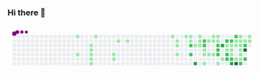 ### Hi there 👋

<!--
**Michaeldias255/Michaeldias255** is a ✨ _special_ ✨ repository because its `README.md` (this file) appears on your GitHub profile.

Here are some ideas to get you started:

- 🔭 I’m currently working on ...
- 🌱 I’m currently learning ...
- 👯 I’m looking to collaborate on ...
- 🤔 I’m looking for help with ...
- 💬 Ask me about ...
- 📫 How to reach me: ...
- 😄 Pronouns: ...
- ⚡ Fun fact: ...
-->

<svg viewBox="-16 -32 880 192" width="880" height="192" xmlns="http://www.w3.org/2000/svg"><style>@keyframes c0{5.83%{fill:var(--c1)}5.85%,to{fill:var(--ce)}}@keyframes c1{12.05%{fill:var(--c1)}12.07%,to{fill:var(--ce)}}@keyframes c2{8.55%{fill:var(--c1)}8.57%,to{fill:var(--ce)}}@keyframes c3{8.94%{fill:var(--c1)}8.96%,to{fill:var(--ce)}}@keyframes c4{9.33%{fill:var(--c1)}9.35%,to{fill:var(--ce)}}@keyframes c5{9.72%{fill:var(--c1)}9.74%,to{fill:var(--ce)}}@keyframes c6{10.11%{fill:var(--c1)}10.13%,to{fill:var(--ce)}}@keyframes c7{7.38%{fill:var(--c1)}7.4%,to{fill:var(--ce)}}@keyframes c8{15.94%{fill:var(--c1)}15.96%,to{fill:var(--ce)}}@keyframes c9{15.55%{fill:var(--c1)}15.57%,to{fill:var(--ce)}}@keyframes ca{17.5%{fill:var(--c1)}17.52%,to{fill:var(--ce)}}@keyframes cb{18.28%{fill:var(--c1)}18.3%,to{fill:var(--ce)}}@keyframes cc{25.67%{fill:var(--c1)}25.69%,to{fill:var(--ce)}}@keyframes cd{22.56%{fill:var(--c1)}22.58%,to{fill:var(--ce)}}@keyframes ce{22.95%{fill:var(--c1)}22.97%,to{fill:var(--ce)}}@keyframes cf{23.73%{fill:var(--c1)}23.75%,to{fill:var(--ce)}}@keyframes cg{26.84%{fill:var(--c1)}26.86%,to{fill:var(--ce)}}@keyframes ch{27.23%{fill:var(--c1)}27.25%,to{fill:var(--ce)}}@keyframes ci{27.62%{fill:var(--c1)}27.64%,to{fill:var(--ce)}}@keyframes cj{52.13%{fill:var(--c2)}52.15%,to{fill:var(--ce)}}@keyframes ck{52.91%{fill:var(--c2)}52.93%,to{fill:var(--ce)}}@keyframes cl{51.74%{fill:var(--c1)}51.76%,to{fill:var(--ce)}}@keyframes cm{71.97%{fill:var(--c3)}71.99%,to{fill:var(--ce)}}@keyframes cn{28.78%{fill:var(--c1)}28.8%,to{fill:var(--ce)}}@keyframes co{28.39%{fill:var(--c1)}28.41%,to{fill:var(--ce)}}@keyframes cp{51.35%{fill:var(--c1)}51.37%,to{fill:var(--ce)}}@keyframes cq{55.24%{fill:var(--c2)}55.26%,to{fill:var(--ce)}}@keyframes cr{54.85%{fill:var(--c2)}54.87%,to{fill:var(--ce)}}@keyframes cs{32.67%{fill:var(--c1)}32.69%,to{fill:var(--ce)}}@keyframes ct{33.06%{fill:var(--c1)}33.08%,to{fill:var(--ce)}}@keyframes cu{49.41%{fill:var(--c1)}49.43%,to{fill:var(--ce)}}@keyframes cv{31.51%{fill:var(--c1)}31.53%,to{fill:var(--ce)}}@keyframes cw{33.45%{fill:var(--c1)}33.47%,to{fill:var(--ce)}}@keyframes cx{29.95%{fill:var(--c1)}29.97%,to{fill:var(--ce)}}@keyframes cy{31.12%{fill:var(--c1)}31.14%,to{fill:var(--ce)}}@keyframes cz{33.84%{fill:var(--c1)}33.86%,to{fill:var(--ce)}}@keyframes c10{30.34%{fill:var(--c1)}30.36%,to{fill:var(--ce)}}@keyframes c11{30.73%{fill:var(--c1)}30.75%,to{fill:var(--ce)}}@keyframes c12{56.8%{fill:var(--c2)}56.82%,to{fill:var(--ce)}}@keyframes c13{57.19%{fill:var(--c2)}57.21%,to{fill:var(--ce)}}@keyframes c14{57.58%{fill:var(--c2)}57.6%,to{fill:var(--ce)}}@keyframes c15{48.24%{fill:var(--c1)}48.26%,to{fill:var(--ce)}}@keyframes c16{66.53%{fill:var(--c3)}66.55%,to{fill:var(--ce)}}@keyframes c17{35.01%{fill:var(--c1)}35.03%,to{fill:var(--ce)}}@keyframes c18{65.75%{fill:var(--c2)}65.77%,to{fill:var(--ce)}}@keyframes c19{42.01%{fill:var(--c1)}42.03%,to{fill:var(--ce)}}@keyframes c1a{36.18%{fill:var(--c1)}36.2%,to{fill:var(--ce)}}@keyframes c1b{58.36%{fill:var(--c2)}58.38%,to{fill:var(--ce)}}@keyframes c1c{58.74%{fill:var(--c2)}58.76%,to{fill:var(--ce)}}@keyframes c1d{65.36%{fill:var(--c2)}65.38%,to{fill:var(--ce)}}@keyframes c1e{41.62%{fill:var(--c1)}41.64%,to{fill:var(--ce)}}@keyframes c1f{36.57%{fill:var(--c1)}36.59%,to{fill:var(--ce)}}@keyframes c1g{43.18%{fill:var(--c1)}43.2%,to{fill:var(--ce)}}@keyframes c1h{59.13%{fill:var(--c2)}59.15%,to{fill:var(--ce)}}@keyframes c1i{68.86%{fill:var(--c3)}68.88%,to{fill:var(--ce)}}@keyframes c1j{64.58%{fill:var(--c2)}64.6%,to{fill:var(--ce)}}@keyframes c1k{40.85%{fill:var(--c1)}40.87%,to{fill:var(--ce)}}@keyframes c1l{41.24%{fill:var(--c1)}41.26%,to{fill:var(--ce)}}@keyframes c1m{44.74%{fill:var(--c1)}44.76%,to{fill:var(--ce)}}@keyframes c1n{76.25%{fill:var(--c4)}76.27%,to{fill:var(--ce)}}@keyframes c1o{40.07%{fill:var(--c1)}40.09%,to{fill:var(--ce)}}@keyframes c1p{38.12%{fill:var(--c1)}38.14%,to{fill:var(--ce)}}@keyframes c1q{37.73%{fill:var(--c1)}37.75%,to{fill:var(--ce)}}@keyframes c1r{37.34%{fill:var(--c1)}37.36%,to{fill:var(--ce)}}@keyframes c1s{43.96%{fill:var(--c1)}43.98%,to{fill:var(--ce)}}@keyframes c1t{44.35%{fill:var(--c1)}44.37%,to{fill:var(--ce)}}@keyframes c1u{61.08%{fill:var(--c2)}61.1%,to{fill:var(--ce)}}@keyframes c1v{38.51%{fill:var(--c1)}38.53%,to{fill:var(--ce)}}@keyframes c1w{63.03%{fill:var(--c2)}63.05%,to{fill:var(--ce)}}@keyframes c1x{78.2%{fill:var(--c4)}78.22%,to{fill:var(--ce)}}@keyframes c1y{60.3%{fill:var(--c2)}60.32%,to{fill:var(--ce)}}@keyframes c1z{39.29%{fill:var(--c1)}39.31%,to{fill:var(--ce)}}@keyframes c20{38.9%{fill:var(--c1)}38.92%,to{fill:var(--ce)}}@keyframes u0{5.83%{transform:scale(0,1)}5.85%,7.38%{transform:scale(.02,1)}7.4%,8.55%{transform:scale(.04,1)}8.57%,8.94%{transform:scale(.06,1)}8.96%,9.33%{transform:scale(.08,1)}9.35%,9.72%{transform:scale(.1,1)}10.11%,9.74%{transform:scale(.12,1)}10.13%,12.05%{transform:scale(.13,1)}12.07%,15.55%{transform:scale(.15,1)}15.57%,15.94%{transform:scale(.17,1)}15.96%,17.5%{transform:scale(.19,1)}17.52%,18.28%{transform:scale(.21,1)}18.3%,22.56%{transform:scale(.23,1)}22.58%,22.95%{transform:scale(.25,1)}22.97%,23.73%{transform:scale(.27,1)}23.75%,25.67%{transform:scale(.29,1)}25.69%,26.84%{transform:scale(.31,1)}26.86%,27.23%{transform:scale(.33,1)}27.25%,27.62%{transform:scale(.35,1)}27.64%,28.39%{transform:scale(.37,1)}28.41%,28.78%{transform:scale(.38,1)}28.8%,29.95%{transform:scale(.4,1)}29.97%,30.34%{transform:scale(.42,1)}30.36%,30.73%{transform:scale(.44,1)}30.75%,31.12%{transform:scale(.46,1)}31.14%,31.51%{transform:scale(.48,1)}31.53%,32.67%{transform:scale(.5,1)}32.69%,33.06%{transform:scale(.52,1)}33.08%,33.45%{transform:scale(.54,1)}33.47%,33.84%{transform:scale(.56,1)}33.86%,35.01%{transform:scale(.58,1)}35.03%,36.18%{transform:scale(.6,1)}36.2%,36.57%{transform:scale(.62,1)}36.59%,37.34%{transform:scale(.63,1)}37.36%,37.73%{transform:scale(.65,1)}37.75%,38.12%{transform:scale(.67,1)}38.14%,38.51%{transform:scale(.69,1)}38.53%,38.9%{transform:scale(.71,1)}38.92%,39.29%{transform:scale(.73,1)}39.31%,40.07%{transform:scale(.75,1)}40.09%,40.85%{transform:scale(.77,1)}40.87%,41.24%{transform:scale(.79,1)}41.26%,41.62%{transform:scale(.81,1)}41.64%,42.01%{transform:scale(.83,1)}42.03%,43.18%{transform:scale(.85,1)}43.2%,43.96%{transform:scale(.87,1)}43.98%,44.35%{transform:scale(.88,1)}44.37%,44.74%{transform:scale(.9,1)}44.76%,48.24%{transform:scale(.92,1)}48.26%,49.41%{transform:scale(.94,1)}49.43%,51.35%{transform:scale(.96,1)}51.37%,51.74%{transform:scale(.98,1)}51.76%,to{transform:scale(1,1)}}@keyframes u1{52.13%{transform:scale(0,1)}52.15%,52.91%{transform:scale(.06,1)}52.93%,54.85%{transform:scale(.13,1)}54.87%,55.24%{transform:scale(.19,1)}55.26%,56.8%{transform:scale(.25,1)}56.82%,57.19%{transform:scale(.31,1)}57.21%,57.58%{transform:scale(.38,1)}57.6%,58.36%{transform:scale(.44,1)}58.38%,58.74%{transform:scale(.5,1)}58.76%,59.13%{transform:scale(.56,1)}59.15%,60.3%{transform:scale(.63,1)}60.32%,61.08%{transform:scale(.69,1)}61.1%,63.03%{transform:scale(.75,1)}63.05%,64.58%{transform:scale(.81,1)}64.6%,65.36%{transform:scale(.88,1)}65.38%,65.75%{transform:scale(.94,1)}65.77%,to{transform:scale(1,1)}}@keyframes u2{66.53%{transform:scale(0,1)}66.55%,68.86%{transform:scale(.33,1)}68.88%,71.97%{transform:scale(.67,1)}71.99%,to{transform:scale(1,1)}}@keyframes u3{76.25%{transform:scale(0,1)}76.27%,78.2%{transform:scale(.5,1)}78.22%,to{transform:scale(1,1)}}@keyframes s0{0%,99.61%{transform:translate(0,-16px)}.39%{transform:translate(0,0)}7.39%{transform:translate(288px,0)}7.78%{transform:translate(288px,16px)}8.17%{transform:translate(272px,16px)}10.12%{transform:translate(272px,96px)}10.51%{transform:translate(256px,96px)}11.28%{transform:translate(256px,64px)}12.06%{transform:translate(224px,64px)}12.45%{transform:translate(224px,80px)}15.56%{transform:translate(352px,80px)}15.95%{transform:translate(352px,64px)}16.34%{transform:translate(368px,64px)}17.51%{transform:translate(368px,16px)}22.57%{transform:translate(576px,16px)}23.74%{transform:translate(576px,64px)}24.12%{transform:translate(560px,64px)}25.68%{transform:translate(560px,0)}27.24%{transform:translate(624px,0)}27.63%{transform:translate(624px,16px)}28.4%{transform:translate(656px,16px)}28.79%{transform:translate(656px,0)}30.35%{transform:translate(720px,0)}30.74%,56.42%{transform:translate(720px,16px)}31.52%{transform:translate(688px,16px)}32.3%{transform:translate(688px,48px)}32.68%,50.58%{transform:translate(672px,48px)}33.07%,54.09%{transform:translate(672px,64px)}33.85%{transform:translate(704px,64px)}34.24%{transform:translate(704px,80px)}35.02%,47.47%{transform:translate(736px,80px)}35.8%,46.69%{transform:translate(736px,48px)}37.35%{transform:translate(800px,48px)}38.13%,40.47%{transform:translate(800px,16px)}38.91%{transform:translate(832px,16px)}39.3%{transform:translate(832px,0)}40.08%{transform:translate(800px,0)}40.86%{transform:translate(784px,16px)}41.25%{transform:translate(784px,32px)}42.02%{transform:translate(752px,32px)}42.41%{transform:translate(752px,48px)}42.8%{transform:translate(768px,48px)}43.19%{transform:translate(768px,64px)}43.97%{transform:translate(800px,64px)}44.36%{transform:translate(800px,80px)}44.75%,75.88%{transform:translate(784px,80px)}45.53%{transform:translate(784px,48px)}47.86%{transform:translate(720px,80px)}48.25%{transform:translate(720px,96px)}49.42%{transform:translate(672px,96px)}50.97%{transform:translate(656px,48px)}51.36%{transform:translate(656px,32px)}52.14%{transform:translate(624px,32px)}52.92%{transform:translate(624px,64px)}55.25%{transform:translate(672px,16px)}57.59%{transform:translate(720px,64px)}58.37%{transform:translate(752px,64px)}58.75%{transform:translate(752px,80px)}60.31%{transform:translate(816px,80px)}60.7%,77.04%{transform:translate(816px,96px)}61.09%{transform:translate(800px,96px)}62.65%{transform:translate(800px,32px)}63.04%{transform:translate(816px,32px)}63.81%{transform:translate(816px,0)}64.98%{transform:translate(768px,0)}65.37%{transform:translate(768px,16px)}66.15%{transform:translate(736px,16px)}66.54%{transform:translate(736px,32px)}67.32%{transform:translate(768px,32px)}68.87%{transform:translate(768px,96px)}71.98%{transform:translate(640px,96px)}72.37%{transform:translate(640px,80px)}76.26%{transform:translate(784px,96px)}78.21%{transform:translate(816px,48px)}95.72%{transform:translate(96px,48px)}96.5%{transform:translate(96px,16px)}96.89%{transform:translate(80px,16px)}97.67%{transform:translate(80px,-16px)}}@keyframes s1{0%,99.61%{transform:translate(16px,-16px)}.39%{transform:translate(0,-16px)}.78%{transform:translate(0,0)}7.78%{transform:translate(288px,0)}8.17%{transform:translate(288px,16px)}8.56%{transform:translate(272px,16px)}10.51%{transform:translate(272px,96px)}10.89%{transform:translate(256px,96px)}11.67%{transform:translate(256px,64px)}12.45%{transform:translate(224px,64px)}12.84%{transform:translate(224px,80px)}15.95%{transform:translate(352px,80px)}16.34%{transform:translate(352px,64px)}16.73%{transform:translate(368px,64px)}17.9%{transform:translate(368px,16px)}22.96%{transform:translate(576px,16px)}24.12%{transform:translate(576px,64px)}24.51%{transform:translate(560px,64px)}26.07%{transform:translate(560px,0)}27.63%{transform:translate(624px,0)}28.02%{transform:translate(624px,16px)}28.79%{transform:translate(656px,16px)}29.18%{transform:translate(656px,0)}30.74%{transform:translate(720px,0)}31.13%,56.81%{transform:translate(720px,16px)}31.91%{transform:translate(688px,16px)}32.68%{transform:translate(688px,48px)}33.07%,50.97%{transform:translate(672px,48px)}33.46%,54.47%{transform:translate(672px,64px)}34.24%{transform:translate(704px,64px)}34.63%{transform:translate(704px,80px)}35.41%,47.86%{transform:translate(736px,80px)}36.19%,47.08%{transform:translate(736px,48px)}37.74%{transform:translate(800px,48px)}38.52%,40.86%{transform:translate(800px,16px)}39.3%{transform:translate(832px,16px)}39.69%{transform:translate(832px,0)}40.47%{transform:translate(800px,0)}41.25%{transform:translate(784px,16px)}41.63%{transform:translate(784px,32px)}42.41%{transform:translate(752px,32px)}42.8%{transform:translate(752px,48px)}43.19%{transform:translate(768px,48px)}43.58%{transform:translate(768px,64px)}44.36%{transform:translate(800px,64px)}44.75%{transform:translate(800px,80px)}45.14%,76.26%{transform:translate(784px,80px)}45.91%{transform:translate(784px,48px)}48.25%{transform:translate(720px,80px)}48.64%{transform:translate(720px,96px)}49.81%{transform:translate(672px,96px)}51.36%{transform:translate(656px,48px)}51.75%{transform:translate(656px,32px)}52.53%{transform:translate(624px,32px)}53.31%{transform:translate(624px,64px)}55.64%{transform:translate(672px,16px)}57.98%{transform:translate(720px,64px)}58.75%{transform:translate(752px,64px)}59.14%{transform:translate(752px,80px)}60.7%{transform:translate(816px,80px)}61.09%,77.43%{transform:translate(816px,96px)}61.48%{transform:translate(800px,96px)}63.04%{transform:translate(800px,32px)}63.42%{transform:translate(816px,32px)}64.2%{transform:translate(816px,0)}65.37%{transform:translate(768px,0)}65.76%{transform:translate(768px,16px)}66.54%{transform:translate(736px,16px)}66.93%{transform:translate(736px,32px)}67.7%{transform:translate(768px,32px)}69.26%{transform:translate(768px,96px)}72.37%{transform:translate(640px,96px)}72.76%{transform:translate(640px,80px)}76.65%{transform:translate(784px,96px)}78.6%{transform:translate(816px,48px)}96.11%{transform:translate(96px,48px)}96.89%{transform:translate(96px,16px)}97.28%{transform:translate(80px,16px)}98.05%{transform:translate(80px,-16px)}}@keyframes s2{0%,99.61%{transform:translate(32px,-16px)}.78%{transform:translate(0,-16px)}1.17%{transform:translate(0,0)}8.17%{transform:translate(288px,0)}8.56%{transform:translate(288px,16px)}8.95%{transform:translate(272px,16px)}10.89%{transform:translate(272px,96px)}11.28%{transform:translate(256px,96px)}12.06%{transform:translate(256px,64px)}12.84%{transform:translate(224px,64px)}13.23%{transform:translate(224px,80px)}16.34%{transform:translate(352px,80px)}16.73%{transform:translate(352px,64px)}17.12%{transform:translate(368px,64px)}18.29%{transform:translate(368px,16px)}23.35%{transform:translate(576px,16px)}24.51%{transform:translate(576px,64px)}24.9%{transform:translate(560px,64px)}26.46%{transform:translate(560px,0)}28.02%{transform:translate(624px,0)}28.4%{transform:translate(624px,16px)}29.18%{transform:translate(656px,16px)}29.57%{transform:translate(656px,0)}31.13%{transform:translate(720px,0)}31.52%,57.2%{transform:translate(720px,16px)}32.3%{transform:translate(688px,16px)}33.07%{transform:translate(688px,48px)}33.46%,51.36%{transform:translate(672px,48px)}33.85%,54.86%{transform:translate(672px,64px)}34.63%{transform:translate(704px,64px)}35.02%{transform:translate(704px,80px)}35.8%,48.25%{transform:translate(736px,80px)}36.58%,47.47%{transform:translate(736px,48px)}38.13%{transform:translate(800px,48px)}38.91%,41.25%{transform:translate(800px,16px)}39.69%{transform:translate(832px,16px)}40.08%{transform:translate(832px,0)}40.86%{transform:translate(800px,0)}41.63%{transform:translate(784px,16px)}42.02%{transform:translate(784px,32px)}42.8%{transform:translate(752px,32px)}43.19%{transform:translate(752px,48px)}43.58%{transform:translate(768px,48px)}43.97%{transform:translate(768px,64px)}44.75%{transform:translate(800px,64px)}45.14%{transform:translate(800px,80px)}45.53%,76.65%{transform:translate(784px,80px)}46.3%{transform:translate(784px,48px)}48.64%{transform:translate(720px,80px)}49.03%{transform:translate(720px,96px)}50.19%{transform:translate(672px,96px)}51.75%{transform:translate(656px,48px)}52.14%{transform:translate(656px,32px)}52.92%{transform:translate(624px,32px)}53.7%{transform:translate(624px,64px)}56.03%{transform:translate(672px,16px)}58.37%{transform:translate(720px,64px)}59.14%{transform:translate(752px,64px)}59.53%{transform:translate(752px,80px)}61.09%{transform:translate(816px,80px)}61.48%,77.82%{transform:translate(816px,96px)}61.87%{transform:translate(800px,96px)}63.42%{transform:translate(800px,32px)}63.81%{transform:translate(816px,32px)}64.59%{transform:translate(816px,0)}65.76%{transform:translate(768px,0)}66.15%{transform:translate(768px,16px)}66.93%{transform:translate(736px,16px)}67.32%{transform:translate(736px,32px)}68.09%{transform:translate(768px,32px)}69.65%{transform:translate(768px,96px)}72.76%{transform:translate(640px,96px)}73.15%{transform:translate(640px,80px)}77.04%{transform:translate(784px,96px)}78.99%{transform:translate(816px,48px)}96.5%{transform:translate(96px,48px)}97.28%{transform:translate(96px,16px)}97.67%{transform:translate(80px,16px)}98.44%{transform:translate(80px,-16px)}}@keyframes s3{0%,99.61%{transform:translate(48px,-16px)}1.17%{transform:translate(0,-16px)}1.56%{transform:translate(0,0)}8.56%{transform:translate(288px,0)}8.95%{transform:translate(288px,16px)}9.34%{transform:translate(272px,16px)}11.28%{transform:translate(272px,96px)}11.67%{transform:translate(256px,96px)}12.45%{transform:translate(256px,64px)}13.23%{transform:translate(224px,64px)}13.62%{transform:translate(224px,80px)}16.73%{transform:translate(352px,80px)}17.12%{transform:translate(352px,64px)}17.51%{transform:translate(368px,64px)}18.68%{transform:translate(368px,16px)}23.74%{transform:translate(576px,16px)}24.9%{transform:translate(576px,64px)}25.29%{transform:translate(560px,64px)}26.85%{transform:translate(560px,0)}28.4%{transform:translate(624px,0)}28.79%{transform:translate(624px,16px)}29.57%{transform:translate(656px,16px)}29.96%{transform:translate(656px,0)}31.52%{transform:translate(720px,0)}31.91%,57.59%{transform:translate(720px,16px)}32.68%{transform:translate(688px,16px)}33.46%{transform:translate(688px,48px)}33.85%,51.75%{transform:translate(672px,48px)}34.24%,55.25%{transform:translate(672px,64px)}35.02%{transform:translate(704px,64px)}35.41%{transform:translate(704px,80px)}36.19%,48.64%{transform:translate(736px,80px)}36.96%,47.86%{transform:translate(736px,48px)}38.52%{transform:translate(800px,48px)}39.3%,41.63%{transform:translate(800px,16px)}40.08%{transform:translate(832px,16px)}40.47%{transform:translate(832px,0)}41.25%{transform:translate(800px,0)}42.02%{transform:translate(784px,16px)}42.41%{transform:translate(784px,32px)}43.19%{transform:translate(752px,32px)}43.58%{transform:translate(752px,48px)}43.97%{transform:translate(768px,48px)}44.36%{transform:translate(768px,64px)}45.14%{transform:translate(800px,64px)}45.53%{transform:translate(800px,80px)}45.91%,77.04%{transform:translate(784px,80px)}46.69%{transform:translate(784px,48px)}49.03%{transform:translate(720px,80px)}49.42%{transform:translate(720px,96px)}50.58%{transform:translate(672px,96px)}52.14%{transform:translate(656px,48px)}52.53%{transform:translate(656px,32px)}53.31%{transform:translate(624px,32px)}54.09%{transform:translate(624px,64px)}56.42%{transform:translate(672px,16px)}58.75%{transform:translate(720px,64px)}59.53%{transform:translate(752px,64px)}59.92%{transform:translate(752px,80px)}61.48%{transform:translate(816px,80px)}61.87%,78.21%{transform:translate(816px,96px)}62.26%{transform:translate(800px,96px)}63.81%{transform:translate(800px,32px)}64.2%{transform:translate(816px,32px)}64.98%{transform:translate(816px,0)}66.15%{transform:translate(768px,0)}66.54%{transform:translate(768px,16px)}67.32%{transform:translate(736px,16px)}67.7%{transform:translate(736px,32px)}68.48%{transform:translate(768px,32px)}70.04%{transform:translate(768px,96px)}73.15%{transform:translate(640px,96px)}73.54%{transform:translate(640px,80px)}77.43%{transform:translate(784px,96px)}79.38%{transform:translate(816px,48px)}96.89%{transform:translate(96px,48px)}97.67%{transform:translate(96px,16px)}98.05%{transform:translate(80px,16px)}98.83%{transform:translate(80px,-16px)}}:root{--cb:#1b1f230a;--cs:purple;--ce:#ebedf0;--c0:#ebedf0;--c1:#9be9a8;--c2:#40c463;--c3:#30a14e;--c4:#216e39}@media (prefers-color-scheme:dark){:root{--cb:#1b1f230a;--cs:purple;--ce:#161b22;--c1:#01311f;--c2:#034525;--c3:#0f6d31;--c4:#00c647}}.c{shape-rendering:geometricPrecision;rx:2;ry:2;fill:var(--ce);stroke-width:1px;stroke:var(--cb);animation:none 25700ms linear infinite}.c.c0{fill:var(--c1);animation-name:c0}.c.c1,.c.c2,.c.c3{fill:var(--c1);animation-name:c1}.c.c2,.c.c3{animation-name:c2}.c.c3{animation-name:c3}.c.c4,.c.c5,.c.c6{fill:var(--c1);animation-name:c4}.c.c5,.c.c6{animation-name:c5}.c.c6{animation-name:c6}.c.c7,.c.c8,.c.c9{fill:var(--c1);animation-name:c7}.c.c8,.c.c9{animation-name:c8}.c.c9{animation-name:c9}.c.ca,.c.cb,.c.cc{fill:var(--c1);animation-name:ca}.c.cb,.c.cc{animation-name:cb}.c.cc{animation-name:cc}.c.cd,.c.ce,.c.cf{fill:var(--c1);animation-name:cd}.c.ce,.c.cf{animation-name:ce}.c.cf{animation-name:cf}.c.cg,.c.ch,.c.ci{fill:var(--c1);animation-name:cg}.c.ch,.c.ci{animation-name:ch}.c.ci{animation-name:ci}.c.cj,.c.ck{fill:var(--c2);animation-name:cj}.c.ck{animation-name:ck}.c.cl{fill:var(--c1);animation-name:cl}.c.cm{fill:var(--c3);animation-name:cm}.c.cn,.c.co,.c.cp{fill:var(--c1);animation-name:cn}.c.co,.c.cp{animation-name:co}.c.cp{animation-name:cp}.c.cq,.c.cr{fill:var(--c2);animation-name:cq}.c.cr{animation-name:cr}.c.cs{fill:var(--c1);animation-name:cs}.c.ct,.c.cu,.c.cv{fill:var(--c1);animation-name:ct}.c.cu,.c.cv{animation-name:cu}.c.cv{animation-name:cv}.c.cw,.c.cx,.c.cy{fill:var(--c1);animation-name:cw}.c.cx,.c.cy{animation-name:cx}.c.cy{animation-name:cy}.c.c10,.c.c11,.c.cz{fill:var(--c1);animation-name:cz}.c.c10,.c.c11{animation-name:c10}.c.c11{animation-name:c11}.c.c12,.c.c13,.c.c14{fill:var(--c2);animation-name:c12}.c.c13,.c.c14{animation-name:c13}.c.c14{animation-name:c14}.c.c15{fill:var(--c1);animation-name:c15}.c.c16{fill:var(--c3);animation-name:c16}.c.c17{fill:var(--c1);animation-name:c17}.c.c18{fill:var(--c2);animation-name:c18}.c.c19,.c.c1a{fill:var(--c1);animation-name:c19}.c.c1a{animation-name:c1a}.c.c1b,.c.c1c,.c.c1d{fill:var(--c2);animation-name:c1b}.c.c1c,.c.c1d{animation-name:c1c}.c.c1d{animation-name:c1d}.c.c1e,.c.c1f,.c.c1g{fill:var(--c1);animation-name:c1e}.c.c1f,.c.c1g{animation-name:c1f}.c.c1g{animation-name:c1g}.c.c1h{fill:var(--c2);animation-name:c1h}.c.c1i{fill:var(--c3);animation-name:c1i}.c.c1j{fill:var(--c2);animation-name:c1j}.c.c1k,.c.c1l,.c.c1m{fill:var(--c1);animation-name:c1k}.c.c1l,.c.c1m{animation-name:c1l}.c.c1m{animation-name:c1m}.c.c1n{fill:var(--c4);animation-name:c1n}.c.c1o,.c.c1p,.c.c1q{fill:var(--c1);animation-name:c1o}.c.c1p,.c.c1q{animation-name:c1p}.c.c1q{animation-name:c1q}.c.c1r,.c.c1s,.c.c1t{fill:var(--c1);animation-name:c1r}.c.c1s,.c.c1t{animation-name:c1s}.c.c1t{animation-name:c1t}.c.c1u{fill:var(--c2);animation-name:c1u}.c.c1v{fill:var(--c1);animation-name:c1v}.c.c1w{fill:var(--c2);animation-name:c1w}.c.c1x{fill:var(--c4);animation-name:c1x}.c.c1y{fill:var(--c2);animation-name:c1y}.c.c1z,.c.c20{fill:var(--c1);animation-name:c1z}.c.c20{animation-name:c20}.s,.u{animation:none linear 25700ms infinite}.u,.u.u0{transform-origin:0 0}.u{transform:scale(0,1)}.u.u0{fill:var(--c1);animation-name:u0}.u.u1{fill:var(--c2);animation-name:u1;transform-origin:604.1px 0}.u.u2{fill:var(--c3);animation-name:u2;transform-origin:789.9px 0}.u.u3{fill:var(--c4);animation-name:u3;transform-origin:824.8px 0}.s{shape-rendering:geometricPrecision;fill:var(--cs)}.s.s0{transform:translate(0,-16px);animation-name:s0}.s.s1{transform:translate(16px,-16px);animation-name:s1}.s.s2{transform:translate(32px,-16px);animation-name:s2}.s.s3{transform:translate(48px,-16px);animation-name:s3}</style><rect class="c" x="2" y="2" width="12" height="12"/><rect class="c" x="2" y="18" width="12" height="12"/><rect class="c" x="2" y="34" width="12" height="12"/><rect class="c" x="2" y="50" width="12" height="12"/><rect class="c" x="2" y="66" width="12" height="12"/><rect class="c" x="2" y="82" width="12" height="12"/><rect class="c" x="2" y="98" width="12" height="12"/><rect class="c" x="18" y="2" width="12" height="12"/><rect class="c" x="18" y="18" width="12" height="12"/><rect class="c" x="18" y="34" width="12" height="12"/><rect class="c" x="18" y="50" width="12" height="12"/><rect class="c" x="18" y="66" width="12" height="12"/><rect class="c" x="18" y="82" width="12" height="12"/><rect class="c" x="18" y="98" width="12" height="12"/><rect class="c" x="34" y="2" width="12" height="12"/><rect class="c" x="34" y="18" width="12" height="12"/><rect class="c" x="34" y="34" width="12" height="12"/><rect class="c" x="34" y="50" width="12" height="12"/><rect class="c" x="34" y="66" width="12" height="12"/><rect class="c" x="34" y="82" width="12" height="12"/><rect class="c" x="34" y="98" width="12" height="12"/><rect class="c" x="50" y="2" width="12" height="12"/><rect class="c" x="50" y="18" width="12" height="12"/><rect class="c" x="50" y="34" width="12" height="12"/><rect class="c" x="50" y="50" width="12" height="12"/><rect class="c" x="50" y="66" width="12" height="12"/><rect class="c" x="50" y="82" width="12" height="12"/><rect class="c" x="50" y="98" width="12" height="12"/><rect class="c" x="66" y="2" width="12" height="12"/><rect class="c" x="66" y="18" width="12" height="12"/><rect class="c" x="66" y="34" width="12" height="12"/><rect class="c" x="66" y="50" width="12" height="12"/><rect class="c" x="66" y="66" width="12" height="12"/><rect class="c" x="66" y="82" width="12" height="12"/><rect class="c" x="66" y="98" width="12" height="12"/><rect class="c" x="82" y="2" width="12" height="12"/><rect class="c" x="82" y="18" width="12" height="12"/><rect class="c" x="82" y="34" width="12" height="12"/><rect class="c" x="82" y="50" width="12" height="12"/><rect class="c" x="82" y="66" width="12" height="12"/><rect class="c" x="82" y="82" width="12" height="12"/><rect class="c" x="82" y="98" width="12" height="12"/><rect class="c" x="98" y="2" width="12" height="12"/><rect class="c" x="98" y="18" width="12" height="12"/><rect class="c" x="98" y="34" width="12" height="12"/><rect class="c" x="98" y="50" width="12" height="12"/><rect class="c" x="98" y="66" width="12" height="12"/><rect class="c" x="98" y="82" width="12" height="12"/><rect class="c" x="98" y="98" width="12" height="12"/><rect class="c" x="114" y="2" width="12" height="12"/><rect class="c" x="114" y="18" width="12" height="12"/><rect class="c" x="114" y="34" width="12" height="12"/><rect class="c" x="114" y="50" width="12" height="12"/><rect class="c" x="114" y="66" width="12" height="12"/><rect class="c" x="114" y="82" width="12" height="12"/><rect class="c" x="114" y="98" width="12" height="12"/><rect class="c" x="130" y="2" width="12" height="12"/><rect class="c" x="130" y="18" width="12" height="12"/><rect class="c" x="130" y="34" width="12" height="12"/><rect class="c" x="130" y="50" width="12" height="12"/><rect class="c" x="130" y="66" width="12" height="12"/><rect class="c" x="130" y="82" width="12" height="12"/><rect class="c" x="130" y="98" width="12" height="12"/><rect class="c" x="146" y="2" width="12" height="12"/><rect class="c" x="146" y="18" width="12" height="12"/><rect class="c" x="146" y="34" width="12" height="12"/><rect class="c" x="146" y="50" width="12" height="12"/><rect class="c" x="146" y="66" width="12" height="12"/><rect class="c" x="146" y="82" width="12" height="12"/><rect class="c" x="146" y="98" width="12" height="12"/><rect class="c" x="162" y="2" width="12" height="12"/><rect class="c" x="162" y="18" width="12" height="12"/><rect class="c" x="162" y="34" width="12" height="12"/><rect class="c" x="162" y="50" width="12" height="12"/><rect class="c" x="162" y="66" width="12" height="12"/><rect class="c" x="162" y="82" width="12" height="12"/><rect class="c" x="162" y="98" width="12" height="12"/><rect class="c" x="178" y="2" width="12" height="12"/><rect class="c" x="178" y="18" width="12" height="12"/><rect class="c" x="178" y="34" width="12" height="12"/><rect class="c" x="178" y="50" width="12" height="12"/><rect class="c" x="178" y="66" width="12" height="12"/><rect class="c" x="178" y="82" width="12" height="12"/><rect class="c" x="178" y="98" width="12" height="12"/><rect class="c" x="194" y="2" width="12" height="12"/><rect class="c" x="194" y="18" width="12" height="12"/><rect class="c" x="194" y="34" width="12" height="12"/><rect class="c" x="194" y="50" width="12" height="12"/><rect class="c" x="194" y="66" width="12" height="12"/><rect class="c" x="194" y="82" width="12" height="12"/><rect class="c" x="194" y="98" width="12" height="12"/><rect class="c" x="210" y="2" width="12" height="12"/><rect class="c" x="210" y="18" width="12" height="12"/><rect class="c" x="210" y="34" width="12" height="12"/><rect class="c" x="210" y="50" width="12" height="12"/><rect class="c" x="210" y="66" width="12" height="12"/><rect class="c" x="210" y="82" width="12" height="12"/><rect class="c" x="210" y="98" width="12" height="12"/><rect class="c c0" x="226" y="2" width="12" height="12"/><rect class="c" x="226" y="18" width="12" height="12"/><rect class="c" x="226" y="34" width="12" height="12"/><rect class="c" x="226" y="50" width="12" height="12"/><rect class="c c1" x="226" y="66" width="12" height="12"/><rect class="c" x="226" y="82" width="12" height="12"/><rect class="c" x="226" y="98" width="12" height="12"/><rect class="c" x="242" y="2" width="12" height="12"/><rect class="c" x="242" y="18" width="12" height="12"/><rect class="c" x="242" y="34" width="12" height="12"/><rect class="c" x="242" y="50" width="12" height="12"/><rect class="c" x="242" y="66" width="12" height="12"/><rect class="c" x="242" y="82" width="12" height="12"/><rect class="c" x="242" y="98" width="12" height="12"/><rect class="c" x="258" y="2" width="12" height="12"/><rect class="c" x="258" y="18" width="12" height="12"/><rect class="c" x="258" y="34" width="12" height="12"/><rect class="c" x="258" y="50" width="12" height="12"/><rect class="c" x="258" y="66" width="12" height="12"/><rect class="c" x="258" y="82" width="12" height="12"/><rect class="c" x="258" y="98" width="12" height="12"/><rect class="c" x="274" y="2" width="12" height="12"/><rect class="c" x="274" y="18" width="12" height="12"/><rect class="c c2" x="274" y="34" width="12" height="12"/><rect class="c c3" x="274" y="50" width="12" height="12"/><rect class="c c4" x="274" y="66" width="12" height="12"/><rect class="c c5" x="274" y="82" width="12" height="12"/><rect class="c c6" x="274" y="98" width="12" height="12"/><rect class="c c7" x="290" y="2" width="12" height="12"/><rect class="c" x="290" y="18" width="12" height="12"/><rect class="c" x="290" y="34" width="12" height="12"/><rect class="c" x="290" y="50" width="12" height="12"/><rect class="c" x="290" y="66" width="12" height="12"/><rect class="c" x="290" y="82" width="12" height="12"/><rect class="c" x="290" y="98" width="12" height="12"/><rect class="c" x="306" y="2" width="12" height="12"/><rect class="c" x="306" y="18" width="12" height="12"/><rect class="c" x="306" y="34" width="12" height="12"/><rect class="c" x="306" y="50" width="12" height="12"/><rect class="c" x="306" y="66" width="12" height="12"/><rect class="c" x="306" y="82" width="12" height="12"/><rect class="c" x="306" y="98" width="12" height="12"/><rect class="c" x="322" y="2" width="12" height="12"/><rect class="c" x="322" y="18" width="12" height="12"/><rect class="c" x="322" y="34" width="12" height="12"/><rect class="c" x="322" y="50" width="12" height="12"/><rect class="c" x="322" y="66" width="12" height="12"/><rect class="c" x="322" y="82" width="12" height="12"/><rect class="c" x="322" y="98" width="12" height="12"/><rect class="c" x="338" y="2" width="12" height="12"/><rect class="c" x="338" y="18" width="12" height="12"/><rect class="c" x="338" y="34" width="12" height="12"/><rect class="c" x="338" y="50" width="12" height="12"/><rect class="c" x="338" y="66" width="12" height="12"/><rect class="c" x="338" y="82" width="12" height="12"/><rect class="c" x="338" y="98" width="12" height="12"/><rect class="c" x="354" y="2" width="12" height="12"/><rect class="c" x="354" y="18" width="12" height="12"/><rect class="c" x="354" y="34" width="12" height="12"/><rect class="c" x="354" y="50" width="12" height="12"/><rect class="c c8" x="354" y="66" width="12" height="12"/><rect class="c c9" x="354" y="82" width="12" height="12"/><rect class="c" x="354" y="98" width="12" height="12"/><rect class="c" x="370" y="2" width="12" height="12"/><rect class="c ca" x="370" y="18" width="12" height="12"/><rect class="c" x="370" y="34" width="12" height="12"/><rect class="c" x="370" y="50" width="12" height="12"/><rect class="c" x="370" y="66" width="12" height="12"/><rect class="c" x="370" y="82" width="12" height="12"/><rect class="c" x="370" y="98" width="12" height="12"/><rect class="c" x="386" y="2" width="12" height="12"/><rect class="c" x="386" y="18" width="12" height="12"/><rect class="c" x="386" y="34" width="12" height="12"/><rect class="c" x="386" y="50" width="12" height="12"/><rect class="c" x="386" y="66" width="12" height="12"/><rect class="c" x="386" y="82" width="12" height="12"/><rect class="c" x="386" y="98" width="12" height="12"/><rect class="c" x="402" y="2" width="12" height="12"/><rect class="c cb" x="402" y="18" width="12" height="12"/><rect class="c" x="402" y="34" width="12" height="12"/><rect class="c" x="402" y="50" width="12" height="12"/><rect class="c" x="402" y="66" width="12" height="12"/><rect class="c" x="402" y="82" width="12" height="12"/><rect class="c" x="402" y="98" width="12" height="12"/><rect class="c" x="418" y="2" width="12" height="12"/><rect class="c" x="418" y="18" width="12" height="12"/><rect class="c" x="418" y="34" width="12" height="12"/><rect class="c" x="418" y="50" width="12" height="12"/><rect class="c" x="418" y="66" width="12" height="12"/><rect class="c" x="418" y="82" width="12" height="12"/><rect class="c" x="418" y="98" width="12" height="12"/><rect class="c" x="434" y="2" width="12" height="12"/><rect class="c" x="434" y="18" width="12" height="12"/><rect class="c" x="434" y="34" width="12" height="12"/><rect class="c" x="434" y="50" width="12" height="12"/><rect class="c" x="434" y="66" width="12" height="12"/><rect class="c" x="434" y="82" width="12" height="12"/><rect class="c" x="434" y="98" width="12" height="12"/><rect class="c" x="450" y="2" width="12" height="12"/><rect class="c" x="450" y="18" width="12" height="12"/><rect class="c" x="450" y="34" width="12" height="12"/><rect class="c" x="450" y="50" width="12" height="12"/><rect class="c" x="450" y="66" width="12" height="12"/><rect class="c" x="450" y="82" width="12" height="12"/><rect class="c" x="450" y="98" width="12" height="12"/><rect class="c" x="466" y="2" width="12" height="12"/><rect class="c" x="466" y="18" width="12" height="12"/><rect class="c" x="466" y="34" width="12" height="12"/><rect class="c" x="466" y="50" width="12" height="12"/><rect class="c" x="466" y="66" width="12" height="12"/><rect class="c" x="466" y="82" width="12" height="12"/><rect class="c" x="466" y="98" width="12" height="12"/><rect class="c" x="482" y="2" width="12" height="12"/><rect class="c" x="482" y="18" width="12" height="12"/><rect class="c" x="482" y="34" width="12" height="12"/><rect class="c" x="482" y="50" width="12" height="12"/><rect class="c" x="482" y="66" width="12" height="12"/><rect class="c" x="482" y="82" width="12" height="12"/><rect class="c" x="482" y="98" width="12" height="12"/><rect class="c" x="498" y="2" width="12" height="12"/><rect class="c" x="498" y="18" width="12" height="12"/><rect class="c" x="498" y="34" width="12" height="12"/><rect class="c" x="498" y="50" width="12" height="12"/><rect class="c" x="498" y="66" width="12" height="12"/><rect class="c" x="498" y="82" width="12" height="12"/><rect class="c" x="498" y="98" width="12" height="12"/><rect class="c" x="514" y="2" width="12" height="12"/><rect class="c" x="514" y="18" width="12" height="12"/><rect class="c" x="514" y="34" width="12" height="12"/><rect class="c" x="514" y="50" width="12" height="12"/><rect class="c" x="514" y="66" width="12" height="12"/><rect class="c" x="514" y="82" width="12" height="12"/><rect class="c" x="514" y="98" width="12" height="12"/><rect class="c" x="530" y="2" width="12" height="12"/><rect class="c" x="530" y="18" width="12" height="12"/><rect class="c" x="530" y="34" width="12" height="12"/><rect class="c" x="530" y="50" width="12" height="12"/><rect class="c" x="530" y="66" width="12" height="12"/><rect class="c" x="530" y="82" width="12" height="12"/><rect class="c" x="530" y="98" width="12" height="12"/><rect class="c" x="546" y="2" width="12" height="12"/><rect class="c" x="546" y="18" width="12" height="12"/><rect class="c" x="546" y="34" width="12" height="12"/><rect class="c" x="546" y="50" width="12" height="12"/><rect class="c" x="546" y="66" width="12" height="12"/><rect class="c" x="546" y="82" width="12" height="12"/><rect class="c" x="546" y="98" width="12" height="12"/><rect class="c cc" x="562" y="2" width="12" height="12"/><rect class="c" x="562" y="18" width="12" height="12"/><rect class="c" x="562" y="34" width="12" height="12"/><rect class="c" x="562" y="50" width="12" height="12"/><rect class="c" x="562" y="66" width="12" height="12"/><rect class="c" x="562" y="82" width="12" height="12"/><rect class="c" x="562" y="98" width="12" height="12"/><rect class="c" x="578" y="2" width="12" height="12"/><rect class="c cd" x="578" y="18" width="12" height="12"/><rect class="c ce" x="578" y="34" width="12" height="12"/><rect class="c" x="578" y="50" width="12" height="12"/><rect class="c cf" x="578" y="66" width="12" height="12"/><rect class="c" x="578" y="82" width="12" height="12"/><rect class="c" x="578" y="98" width="12" height="12"/><rect class="c" x="594" y="2" width="12" height="12"/><rect class="c" x="594" y="18" width="12" height="12"/><rect class="c" x="594" y="34" width="12" height="12"/><rect class="c" x="594" y="50" width="12" height="12"/><rect class="c" x="594" y="66" width="12" height="12"/><rect class="c" x="594" y="82" width="12" height="12"/><rect class="c" x="594" y="98" width="12" height="12"/><rect class="c cg" x="610" y="2" width="12" height="12"/><rect class="c" x="610" y="18" width="12" height="12"/><rect class="c" x="610" y="34" width="12" height="12"/><rect class="c" x="610" y="50" width="12" height="12"/><rect class="c" x="610" y="66" width="12" height="12"/><rect class="c" x="610" y="82" width="12" height="12"/><rect class="c" x="610" y="98" width="12" height="12"/><rect class="c ch" x="626" y="2" width="12" height="12"/><rect class="c ci" x="626" y="18" width="12" height="12"/><rect class="c cj" x="626" y="34" width="12" height="12"/><rect class="c" x="626" y="50" width="12" height="12"/><rect class="c ck" x="626" y="66" width="12" height="12"/><rect class="c" x="626" y="82" width="12" height="12"/><rect class="c" x="626" y="98" width="12" height="12"/><rect class="c" x="642" y="2" width="12" height="12"/><rect class="c" x="642" y="18" width="12" height="12"/><rect class="c cl" x="642" y="34" width="12" height="12"/><rect class="c" x="642" y="50" width="12" height="12"/><rect class="c" x="642" y="66" width="12" height="12"/><rect class="c" x="642" y="82" width="12" height="12"/><rect class="c cm" x="642" y="98" width="12" height="12"/><rect class="c cn" x="658" y="2" width="12" height="12"/><rect class="c co" x="658" y="18" width="12" height="12"/><rect class="c cp" x="658" y="34" width="12" height="12"/><rect class="c" x="658" y="50" width="12" height="12"/><rect class="c" x="658" y="66" width="12" height="12"/><rect class="c" x="658" y="82" width="12" height="12"/><rect class="c" x="658" y="98" width="12" height="12"/><rect class="c" x="674" y="2" width="12" height="12"/><rect class="c cq" x="674" y="18" width="12" height="12"/><rect class="c cr" x="674" y="34" width="12" height="12"/><rect class="c cs" x="674" y="50" width="12" height="12"/><rect class="c ct" x="674" y="66" width="12" height="12"/><rect class="c" x="674" y="82" width="12" height="12"/><rect class="c cu" x="674" y="98" width="12" height="12"/><rect class="c" x="690" y="2" width="12" height="12"/><rect class="c cv" x="690" y="18" width="12" height="12"/><rect class="c" x="690" y="34" width="12" height="12"/><rect class="c" x="690" y="50" width="12" height="12"/><rect class="c cw" x="690" y="66" width="12" height="12"/><rect class="c" x="690" y="82" width="12" height="12"/><rect class="c" x="690" y="98" width="12" height="12"/><rect class="c cx" x="706" y="2" width="12" height="12"/><rect class="c cy" x="706" y="18" width="12" height="12"/><rect class="c" x="706" y="34" width="12" height="12"/><rect class="c" x="706" y="50" width="12" height="12"/><rect class="c cz" x="706" y="66" width="12" height="12"/><rect class="c" x="706" y="82" width="12" height="12"/><rect class="c" x="706" y="98" width="12" height="12"/><rect class="c c10" x="722" y="2" width="12" height="12"/><rect class="c c11" x="722" y="18" width="12" height="12"/><rect class="c c12" x="722" y="34" width="12" height="12"/><rect class="c c13" x="722" y="50" width="12" height="12"/><rect class="c c14" x="722" y="66" width="12" height="12"/><rect class="c" x="722" y="82" width="12" height="12"/><rect class="c c15" x="722" y="98" width="12" height="12"/><rect class="c" x="738" y="2" width="12" height="12"/><rect class="c" x="738" y="18" width="12" height="12"/><rect class="c c16" x="738" y="34" width="12" height="12"/><rect class="c" x="738" y="50" width="12" height="12"/><rect class="c" x="738" y="66" width="12" height="12"/><rect class="c c17" x="738" y="82" width="12" height="12"/><rect class="c" x="738" y="98" width="12" height="12"/><rect class="c" x="754" y="2" width="12" height="12"/><rect class="c c18" x="754" y="18" width="12" height="12"/><rect class="c c19" x="754" y="34" width="12" height="12"/><rect class="c c1a" x="754" y="50" width="12" height="12"/><rect class="c c1b" x="754" y="66" width="12" height="12"/><rect class="c c1c" x="754" y="82" width="12" height="12"/><rect class="c" x="754" y="98" width="12" height="12"/><rect class="c" x="770" y="2" width="12" height="12"/><rect class="c c1d" x="770" y="18" width="12" height="12"/><rect class="c c1e" x="770" y="34" width="12" height="12"/><rect class="c c1f" x="770" y="50" width="12" height="12"/><rect class="c c1g" x="770" y="66" width="12" height="12"/><rect class="c c1h" x="770" y="82" width="12" height="12"/><rect class="c c1i" x="770" y="98" width="12" height="12"/><rect class="c c1j" x="786" y="2" width="12" height="12"/><rect class="c c1k" x="786" y="18" width="12" height="12"/><rect class="c c1l" x="786" y="34" width="12" height="12"/><rect class="c" x="786" y="50" width="12" height="12"/><rect class="c" x="786" y="66" width="12" height="12"/><rect class="c c1m" x="786" y="82" width="12" height="12"/><rect class="c c1n" x="786" y="98" width="12" height="12"/><rect class="c c1o" x="802" y="2" width="12" height="12"/><rect class="c c1p" x="802" y="18" width="12" height="12"/><rect class="c c1q" x="802" y="34" width="12" height="12"/><rect class="c c1r" x="802" y="50" width="12" height="12"/><rect class="c c1s" x="802" y="66" width="12" height="12"/><rect class="c c1t" x="802" y="82" width="12" height="12"/><rect class="c c1u" x="802" y="98" width="12" height="12"/><rect class="c" x="818" y="2" width="12" height="12"/><rect class="c c1v" x="818" y="18" width="12" height="12"/><rect class="c c1w" x="818" y="34" width="12" height="12"/><rect class="c c1x" x="818" y="50" width="12" height="12"/><rect class="c" x="818" y="66" width="12" height="12"/><rect class="c c1y" x="818" y="82" width="12" height="12"/><rect class="c" x="818" y="98" width="12" height="12"/><rect class="c c1z" x="834" y="2" width="12" height="12"/><rect class="c c20" x="834" y="18" width="12" height="12"/><rect class="c" x="834" y="34" width="12" height="12"/><rect class="u u0" height="12" width="604.7" x="0.0" y="144"/><rect class="u u1" height="12" width="186.5" x="604.1" y="144"/><rect class="u u2" height="12" width="35.4" x="789.9" y="144"/><rect class="u u3" height="12" width="23.8" x="824.8" y="144"/><rect class="s s0" x="0.8" y="0.8" width="14.4" height="14.4" rx="4.5" ry="4.5"/><rect class="s s1" x="1.8" y="1.8" width="12.3" height="12.3" rx="4.1" ry="4.1"/><rect class="s s2" x="2.6" y="2.6" width="10.8" height="10.8" rx="3.6" ry="3.6"/><rect class="s s3" x="3.0" y="3.0" width="9.9" height="9.9" rx="3.3" ry="3.3"/></svg>
